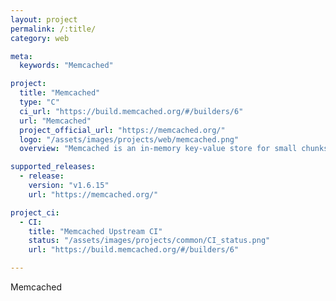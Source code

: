 ```yaml
---
layout: project
permalink: /:title/
category: web

meta:
  keywords: "Memcached"

project:
  title: "Memcached"
  type: "C"
  ci_url: "https://build.memcached.org/#/builders/6"
  url: "Memcached"
  project_official_url: "https://memcached.org/"
  logo: "/assets/images/projects/web/memcached.png"
  overview: "Memcached is an in-memory key-value store for small chunks of arbitrary data (strings, objects) from results of database calls, API calls, or page rendering."

supported_releases:
  - release:
    version: "v1.6.15"
    url: "https://memcached.org/"

project_ci:
  - CI:
    title: "Memcached Upstream CI"
    status: "/assets/images/projects/common/CI_status.png"
    url: "https://build.memcached.org/#/builders/6"

---
```


<p>Memcached</p>
